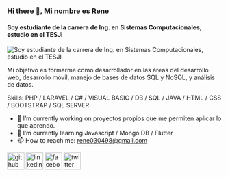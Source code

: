 ### Hi there 👋, Mi nombre es Rene
#### Soy estudiante de la carrera de Ing. en Sistemas Computacionales, estudio en el TESJI
![Soy estudiante de la carrera de Ing. en Sistemas Computacionales, estudio en el TESJI](https://w.wallhaven.cc/full/3k/wallhaven-3k2y79.jpg)

Mi objetivo es formarme como desarrollador en las áreas del desarrollo web, desarrollo móvil, manejo de bases de datos SQL y NoSQL, y análisis de datos.


Skills: PHP / LARAVEL / C# / VISUAL BASIC / DB / SQL / JAVA / HTML / CSS / BOOTSTRAP / SQL SERVER

- 🔭 I’m currently working on proyectos propios que me permiten aplicar lo que aprendo. 
- 🌱 I’m currently learning Javascript / Mongo DB / Flutter 
- 📫 How to reach me: rene030498@gmail.com 


[<img src='https://cdn.jsdelivr.net/npm/simple-icons@3.0.1/icons/github.svg' alt='github' height='40'>](https://github.com/ReneIsaias)  [<img src='https://cdn.jsdelivr.net/npm/simple-icons@3.0.1/icons/linkedin.svg' alt='linkedin' height='40'>](https://www.linkedin.com/in/rene-isaias-1826931b3/)  [<img src='https://cdn.jsdelivr.net/npm/simple-icons@3.0.1/icons/facebook.svg' alt='facebook' height='40'>](https://www.facebook.com/canserberoo98)  [<img src='https://cdn.jsdelivr.net/npm/simple-icons@3.0.1/icons/twitter.svg' alt='twitter' height='40'>](https://twitter.com/ReneIsaias98)  
